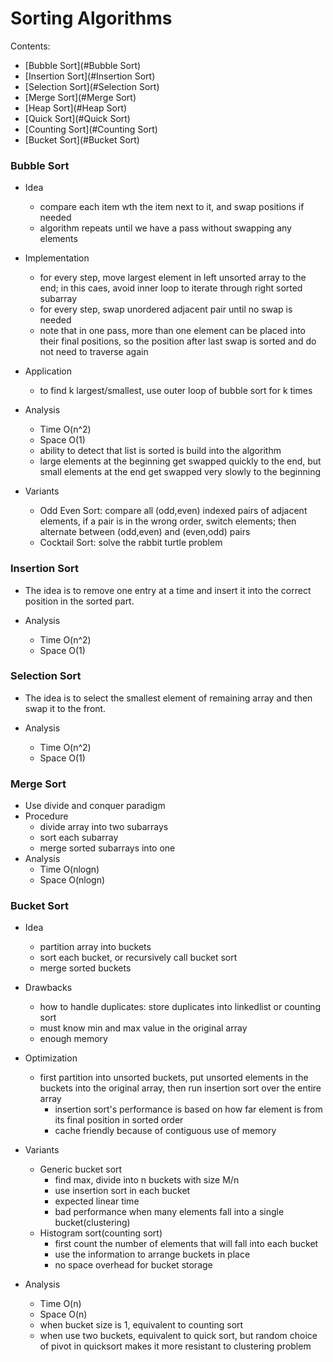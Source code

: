 # Sorting Algorithms

Contents: 

- [Bubble Sort](#Bubble Sort)
- [Insertion Sort](#Insertion Sort)
- [Selection Sort](#Selection Sort)
- [Merge Sort](#Merge Sort)
- [Heap Sort](#Heap Sort)
- [Quick Sort](#Quick Sort)
- [Counting Sort](#Counting Sort)
- [Bucket Sort](#Bucket Sort)



<a name="Bubble Sort"/>

### Bubble Sort
+ Idea 
  - compare each item wth the item next to it, and swap positions if needed
  - algorithm repeats until we have a pass without swapping any elements

+ Implementation
  - for every step, move largest element in left unsorted array to the end; in this caes, avoid inner loop to iterate through right sorted subarray
  - for every step, swap unordered adjacent pair until no swap is needed 
  - note that in one pass, more than one element can be placed into their final positions, so the position after last swap is sorted and do not need to traverse again

+ Application
  - to find k largest/smallest, use outer loop of bubble sort for k times

+ Analysis
  - Time O(n^2)
  - Space O(1)
  - ability to detect that list is sorted is build into the algorithm
  - large elements at the beginning get swapped quickly to the end, but small elements at the end get swapped very slowly to the beginning

+ Variants
  - Odd Even Sort: compare all (odd,even) indexed pairs of adjacent elements, if a pair is in the wrong order, switch elements; then alternate between (odd,even) and (even,odd) pairs
  - Cocktail Sort: solve the rabbit turtle problem

<a name="Insertion Sort"/>

### Insertion Sort
+ The idea is to remove one entry at a time and insert it into the correct position in the sorted part.

+ Analysis 
  - Time O(n^2)
  - Space O(1)

<a name="Selection Sort"/>

### Selection Sort
+ The idea is to select the smallest element of remaining array and then swap it to the front.

+ Analysis 
  - Time O(n^2)
  - Space O(1)




<a name="Merge Sort"/>

### Merge Sort
+ Use divide and conquer paradigm
+ Procedure
  - divide array into two subarrays
  - sort each subarray
  - merge sorted subarrays into one
+ Analysis
  - Time O(nlogn)
  - Space O(nlogn)


<a name="Bucket Sort"/>

### Bucket Sort
+ Idea
  - partition array into buckets
  - sort each bucket, or recursively call bucket sort
  - merge sorted buckets

+ Drawbacks
  - how to handle duplicates: store duplicates into linkedlist or counting sort
  - must know min and max value in the original array
  - enough memory

+ Optimization
  - first partition into unsorted buckets, put unsorted elements in the buckets into the original array, then run insertion sort over the entire array
    + insertion sort's performance is based on how far element is from its final position in sorted order
    + cache friendly because of contiguous use of memory

+ Variants
  - Generic bucket sort
    + find max, divide into n buckets with size M/n
    + use insertion sort in each bucket
    + expected linear time
    + bad performance when many elements fall into a single bucket(clustering)
  - Histogram sort(counting sort)
    + first count the number of elements that will fall into each bucket
    + use the information to arrange buckets in place
    + no space overhead for bucket storage

+ Analysis
  - Time O(n)
  - Space O(n)
  - when bucket size is 1, equivalent to counting sort
  - when use two buckets, equivalent to quick sort, but random choice of pivot in quicksort makes it more resistant to clustering problem





